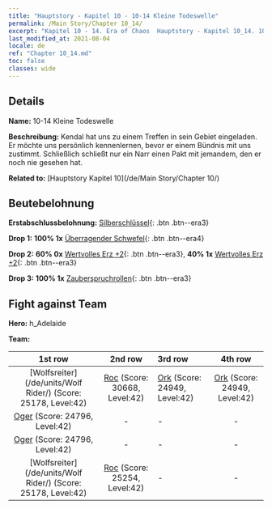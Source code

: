 ```yaml
---
title: "Hauptstory - Kapitel 10 - 10-14 Kleine Todeswelle"
permalink: /Main Story/Chapter 10_14/
excerpt: "Kapitel 10 - 14. Era of Chaos  Hauptstory - Kapitel 10_14. 10-14 Kleine Todeswelle"
last_modified_at: 2021-08-04
locale: de
ref: "Chapter 10_14.md"
toc: false
classes: wide
---
```


## Details

 **Name:** 10-14 Kleine Todeswelle

 **Beschreibung:** Kendal hat uns zu einem Treffen in sein Gebiet eingeladen. Er möchte uns persönlich kennenlernen, bevor er einem Bündnis mit uns zustimmt. Schließlich schließt nur ein Narr einen Pakt mit jemandem, den er noch nie gesehen hat.

 **Related to:** [Hauptstory Kapitel 10](/de/Main Story/Chapter 10/)

## Beutebelohnung

 **Erstabschlussbelohnung:** [Silberschlüssel](/ItemsDE/con_693/){: .btn .btn--era3}

 **Drop 1:** **100% 1x** [Überragender Schwefel](/ItemsDE/mat_36/){: .btn .btn--era4}

 **Drop 2:** **60% 0x** [Wertvolles Erz +2](/ItemsDE/mat_26/){: .btn .btn--era3}, **40% 1x** [Wertvolles Erz +2](/ItemsDE/mat_26/){: .btn .btn--era3}

 **Drop 3:** **100% 1x** [Zauberspruchrollen](/ItemsDE/con_694/){: .btn .btn--era3}


## Fight against Team
 **Hero:** h_Adelaide

 **Team:**


  | 1st row | 2nd row | 3rd row | 4th row |
  |:----:|:----:|:----|:----:|
  | [Wolfsreiter](/de/units/Wolf Rider/) (Score: 25178, Level:42)  | [Roc](/de/units/Roc/) (Score: 30668, Level:42)  | [Ork](/de/units/Orc/) (Score: 24949, Level:42)  | [Ork](/de/units/Orc/) (Score: 24949, Level:42)  |
  | [Oger](/de/units/Ogre/) (Score: 24796, Level:42)  | - | - | - |
  | [Oger](/de/units/Ogre/) (Score: 24796, Level:42)  | - | - | - |
  | [Wolfsreiter](/de/units/Wolf Rider/) (Score: 25178, Level:42)  | [Roc](/de/units/Roc/) (Score: 25254, Level:42)  | - | - |


